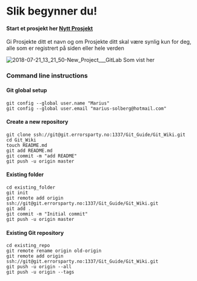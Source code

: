 # Slik begynner du!

#### Start et prosjekt her [Nytt Prosjekt](https://git.errorsparty.no/projects/new)

Gi Prosjekte ditt et navn og om Prosjekte ditt skal være synlig kun for deg, alle som er registrert på siden eller hele verden

![2018-07-21_13_21_50-New_Project___GitLab](/uploads/51f4f2e6777ebbee4107c247c2e85fbd/2018-07-21_13_21_50-New_Project___GitLab.png)
Som vist her







### Command line instructions
#### Git global setup

```
git config --global user.name "Marius"
git config --global user.email "marius-solberg@hotmail.com"
```

#### Create a new repository

```
git clone ssh://git@git.errorsparty.no:1337/Git_Guide/Git_Wiki.git
cd Git_Wiki
touch README.md
git add README.md
git commit -m "add README"
git push -u origin master
```

#### Existing folder

```
cd existing_folder
git init
git remote add origin ssh://git@git.errorsparty.no:1337/Git_Guide/Git_Wiki.git
git add .
git commit -m "Initial commit"
git push -u origin master
```

#### Existing Git repository

```
cd existing_repo
git remote rename origin old-origin
git remote add origin ssh://git@git.errorsparty.no:1337/Git_Guide/Git_Wiki.git
git push -u origin --all
git push -u origin --tags
```